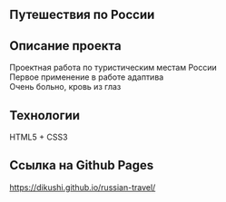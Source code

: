 ## Путешествия по России

## Описание проекта
Проектная работа по туристическим местам России </br>
Первое применение в работе адаптива </br>
Очень больно, кровь из глаз

## Технологии
HTML5 + CSS3

## Ссылка на Github Pages
https://dikushi.github.io/russian-travel/

